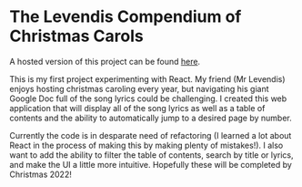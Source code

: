 # The Levendis Compendium of Christmas Carols

A hosted version of this project can be found [here](https://danielfourquet.com/christmas/).

This is my first project experimenting with React.  My friend (Mr Levendis) enjoys hosting christmas caroling every year, but navigating his giant Google Doc full of the song lyrics could be challenging.  I created this web application that will display all of the song lyrics as well as a table of contents and the ability to automatically jump to a desired page by number.

Currently the code is in desparate need of refactoring (I learned a lot about React in the process of making this by making plenty of mistakes!).  I also want to add the ability to filter the table of contents, search by title or lyrics, and make the UI a little more intuitive.  Hopefully these will be completed by Christmas 2022!

